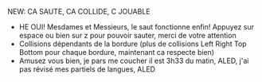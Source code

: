 NEW: CA SAUTE, CA COLLIDE, C JOUABLE

- HE OUI! Mesdames et Messieurs, le saut fonctionne enfin! Appuyez sur espace ou bien sur z pour pouvoir sauter, merci de votre attention
- Collisions dépendants de la bordure (plus de collisions Left Right Top Bottom pour chaque bordure, maintenant ca respecte bien)
- Amusez vous bien, je pars me coucher il est 3h33 du matin, ALED, j'ai pas révisé mes partiels de langues, ALED


